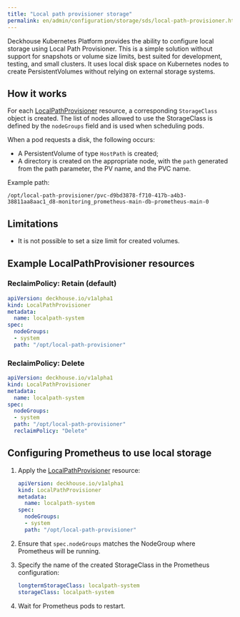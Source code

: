 ```yaml
---
title: "Local path provisioner storage"
permalink: en/admin/configuration/storage/sds/local-path-provisioner.html
---
```


Deckhouse Kubernetes Platform provides the ability to configure local storage using Local Path Provisioner. This is a simple solution without support for snapshots or volume size limits, best suited for development, testing, and small clusters. It uses local disk space on Kubernetes nodes to create PersistentVolumes without relying on external storage systems.

## How it works

For each [LocalPathProvisioner](/modules/local-path-provisioner/cr.html#localpathprovisioner) resource, a corresponding `StorageClass` object is created. The list of nodes allowed to use the StorageClass is defined by the `nodeGroups` field and is used when scheduling pods.

When a pod requests a disk, the following occurs:
- A PersistentVolume of type `HostPath` is created;
- A directory is created on the appropriate node, with the `path` generated from the path parameter, the PV name, and the PVC name.

Example path:

```shell
/opt/local-path-provisioner/pvc-d9bd3878-f710-417b-a4b3-38811aa8aac1_d8-monitoring_prometheus-main-db-prometheus-main-0
```

## Limitations

- It is not possible to set a size limit for created volumes.

## Example LocalPathProvisioner resources

### ReclaimPolicy: Retain (default)

```yaml
apiVersion: deckhouse.io/v1alpha1
kind: LocalPathProvisioner
metadata:
  name: localpath-system
spec:
  nodeGroups:
  - system
  path: "/opt/local-path-provisioner"
```

### ReclaimPolicy: Delete

```yaml
apiVersion: deckhouse.io/v1alpha1
kind: LocalPathProvisioner
metadata:
  name: localpath-system
spec:
  nodeGroups:
  - system
  path: "/opt/local-path-provisioner"
  reclaimPolicy: "Delete"
```

## Configuring Prometheus to use local storage

1. Apply the [LocalPathProvisioner](/modules/local-path-provisioner/cr.html#localpathprovisioner) resource:

   ```yaml
   apiVersion: deckhouse.io/v1alpha1
   kind: LocalPathProvisioner
   metadata:
     name: localpath-system
   spec:
     nodeGroups:
     - system
     path: "/opt/local-path-provisioner"
   ```

1. Ensure that `spec.nodeGroups` matches the NodeGroup where Prometheus will be running.

1. Specify the name of the created StorageClass in the Prometheus configuration:

   ```yaml
   longtermStorageClass: localpath-system
   storageClass: localpath-system
   ```

1. Wait for Prometheus pods to restart.
